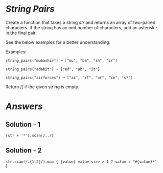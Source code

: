# *String Pairs*

Create a function that takes a string *str* and returns an array of two-paired characters. If the string has an odd number of characters, add an asterisk `*` in the final pair.

See the below examples for a better understanding:

Examples:

`string_pairs("mubashir") ➞ ["mu", "ba", "sh", "ir"]`

`string_pairs("edabit") ➞ ["ed", "ab", "it"]`

`string_pairs("airforces") ➞ ["ai", "rf", "or", "ce", "s*"]`

Return *[]* if the given string is empty.


# *Answers*

## Solution - 1

`
(str + '*').scan(/../)
`

## Solution - 2

`
  str.scan(/.{1,2}/).map { |value| value.size > 1 ? value : "#{value}*" }
`
